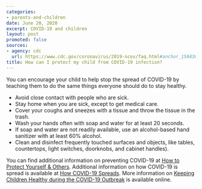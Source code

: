 ```yaml
---
categories:
- parents-and-children
date: June 20, 2020
excerpt: COVID-19 and children
layout: post
promoted: false
sources:
- agency: cdc
  url: https://www.cdc.gov/coronavirus/2019-ncov/faq.html#anchor_1584387482747
title: How can I protect my child from COVID-19 infection?
---
```


You can encourage your child to help stop the spread of COVID-19 by teaching them to do the same things everyone should do to stay healthy.

* Avoid close contact with people who are sick.
* Stay home when you are sick, except to get medical care.
* Cover your coughs and sneezes with a tissue and throw the tissue in the trash.
* Wash your hands often with soap and water for at least 20 seconds.
* If soap and water are not readily available, use an alcohol-based hand sanitizer with at least 60% alcohol.
* Clean and disinfect frequently touched surfaces and objects, like tables, countertops, light switches, doorknobs, and cabinet handles).

You can find additional information on preventing COVID-19 at [How to Protect Yourself & Others](https://www.cdc.gov/coronavirus/2019-ncov/prevent-getting-sick/prevention.html). Additional information on how COVID-19 is spread is available at [How COVID-19 Spreads](https://www.cdc.gov/coronavirus/2019-ncov/prevent-getting-sick/how-covid-spreads.html?CDC_AA_refVal=https%3A%2F%2Fwww.cdc.gov%2Fcoronavirus%2F2019-ncov%2Fprepare%2Ftransmission.html).
More information on [Keeping Children Healthy during the COVID-19 Outbreak](https://www.cdc.gov/coronavirus/2019-ncov/daily-life-coping/children.html) is available online.
